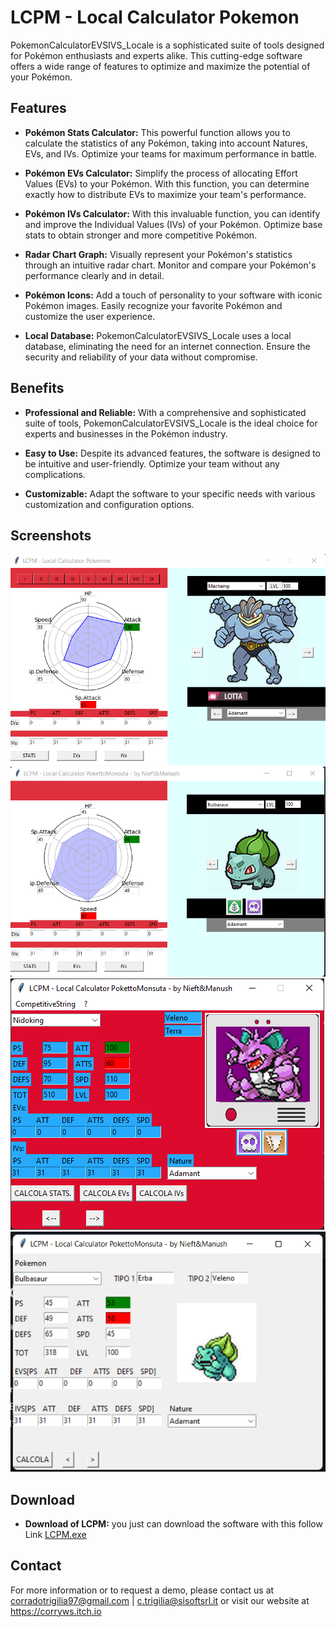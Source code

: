 # LCPM - Local Calculator Pokemon 

PokemonCalculatorEVSIVS_Locale is a sophisticated suite of tools designed for Pokémon enthusiasts and experts alike. This cutting-edge software offers a wide range of features to optimize and maximize the potential of your Pokémon.

## Features

- **Pokémon Stats Calculator:** This powerful function allows you to calculate the statistics of any Pokémon, taking into account Natures, EVs, and IVs. Optimize your teams for maximum performance in battle.

- **Pokémon EVs Calculator:** Simplify the process of allocating Effort Values (EVs) to your Pokémon. With this function, you can determine exactly how to distribute EVs to maximize your team's performance.

- **Pokémon IVs Calculator:** With this invaluable function, you can identify and improve the Individual Values (IVs) of your Pokémon. Optimize base stats to obtain stronger and more competitive Pokémon.

- **Radar Chart Graph:** Visually represent your Pokémon's statistics through an intuitive radar chart. Monitor and compare your Pokémon's performance clearly and in detail.

- **Pokémon Icons:** Add a touch of personality to your software with iconic Pokémon images. Easily recognize your favorite Pokémon and customize the user experience.

- **Local Database:** PokemonCalculatorEVSIVS_Locale uses a local database, eliminating the need for an internet connection. Ensure the security and reliability of your data without compromise.

## Benefits

- **Professional and Reliable:** With a comprehensive and sophisticated suite of tools, PokemonCalculatorEVSIVS_Locale is the ideal choice for experts and businesses in the Pokémon industry.

- **Easy to Use:** Despite its advanced features, the software is designed to be intuitive and user-friendly. Optimize your team without any complications.

- **Customizable:** Adapt the software to your specific needs with various customization and configuration options.

## Screenshots

![Screenshot 1](Screen4.png)
![Screenshot 1](Screen3.png)
![Screenshot 2](Screen2.png)
![Screenshot 3](Screen1.png)


## Download

- **Download of LCPM:**  you just can download the software with this follow Link
[LCPM.exe](https://www.mediafire.com/file/g0219jr54nn1t3n/LCPM_Executable.rar/file)

## Contact

For more information or to request a demo, please contact us at corradotrigilia97@gmail.com | c.trigilia@sisoftsrl.it or visit our website at https://corryws.itch.io
